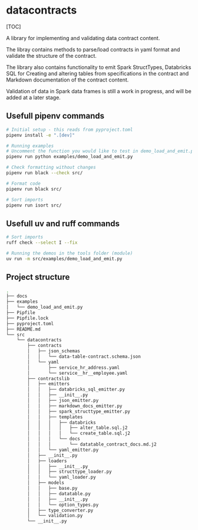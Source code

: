 # datacontracts

[TOC]

A library for implementing and validating data contract content.

The libray contains methods to parse/load contracts in yaml format and validate the structure of the contract.

The library also contains functionality to emit Spark StructTypes, Databricks SQL for Creating and altering tables from specifications in the contract and Markdown documentation of the contract content.

Validation of data in Spark data frames is still a work in progress, and will be added at a later stage.

## Usefull pipenv commands

``` bash
# Initial setup - this reads from pyproject.toml
pipenv install -e ".[dev]"

# Running examples
# Uncomment the function you would like to test in demo_load_and_emit.py
pipenv run python examples/demo_load_and_emit.py

# Check formatting without changes
pipenv run black --check src/

# Format code
pipenv run black src/

# Sort imports
pipenv run isort src/
```

## Usefull uv and ruff commands

``` bash
# Sort imports
ruff check --select I --fix

# Running the demos in the tools folder (module)
uv run -m src/examples/demo_load_and_emit.py
```

## Project structure

``` bash
.
├── docs
├── examples
│   └── demo_load_and_emit.py
├── Pipfile
├── Pipfile.lock
├── pyproject.toml
├── README.md
└── src
    └── datacontracts
        ├── contracts
        │   ├── json_schemas
        │   │   └── data-table-contract.schema.json
        │   └── yaml
        │       ├── service_hr_address.yaml
        │       └── service__hr__employee.yaml
        ├── contractslib
        │   ├── emitters
        │   │   ├── databricks_sql_emitter.py
        │   │   ├── __init__.py
        │   │   ├── json_emitter.py
        │   │   ├── markdown_docs_emitter.py
        │   │   ├── spark_structtype_emitter.py
        │   │   ├── templates
        │   │   │   ├── databricks
        │   │   │   │   ├── alter_table.sql.j2
        │   │   │   │   └── create_table.sql.j2
        │   │   │   └── docs
        │   │   │       └── datatable_contract_docs.md.j2
        │   │   └── yaml_emitter.py
        │   ├── __init__.py
        │   ├── loaders
        │   │   ├── __init__.py
        │   │   ├── structtype_loader.py
        │   │   └── yaml_loader.py
        │   ├── models
        │   │   ├── base.py
        │   │   ├── datatable.py
        │   │   ├── __init__.py
        │   │   └── option_types.py
        │   ├── type_converter.py
        │   └── validation.py
        └── __init__.py
```
